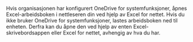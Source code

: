 Hvis organisasjonen har konfigurert OneDrive for systemfunksjoner, åpnes Excel-arbeidsboken i nettleseren din ved hjelp av Excel for nettet. Hvis du ikke bruker OneDrive for systemfunksjoner, lastes arbeidsboken ned til enheten. Derfra kan du åpne den ved hjelp av enten Excel-skrivebordsappen eller Excel for nettet, avhengig av hva du har.